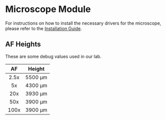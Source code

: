 # Microscope Module

For instructions on how to install the necessary drivers for the microscope, please refer to the [Installation Guide](../../INSTALL.md).

## AF Heights

These are some debug values used in our lab.

|  AF   | Height  |
| :---: | :-----: |
| 2.5x  | 5500 µm |
|  5x   | 4300 µm |
|  20x  | 3930 µm |
|  50x  | 3900 µm |
| 100x  | 3900 µm |